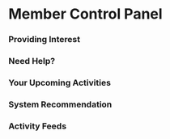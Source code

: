 # Member Control Panel

### Providing Interest

### Need  Help?

### Your Upcoming Activities

### System Recommendation

### Activity Feeds

